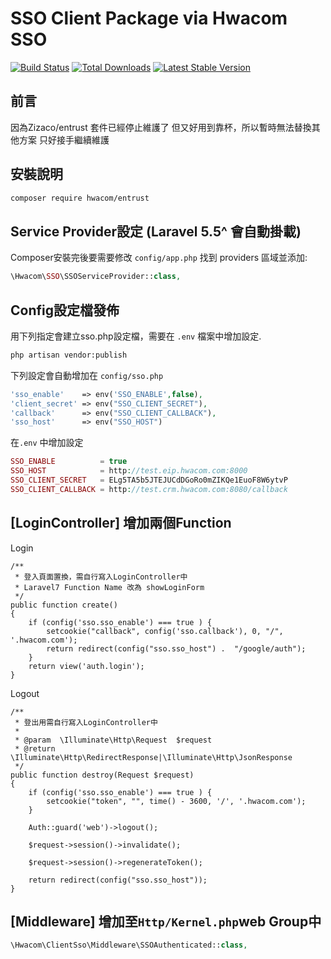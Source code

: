 # SSO Client Package via Hwacom SSO

<a href="https://github.com/mozielin/Client-SSO/actions"><img src="https://github.com/mozielin/Client-SSO/workflows/PHP Composer/badge.svg" alt="Build Status"></a>
[![Total Downloads](http://poser.pugx.org/hwacom/client-sso/downloads)](https://packagist.org/packages/hwacom/client-sso)
[![Latest Stable Version](http://poser.pugx.org/hwacom/client-sso/v)](https://packagist.org/packages/hwacom/client-sso)
## 前言

因為Zizaco/entrust 套件已經停止維護了
但又好用到靠杯，所以暫時無法替換其他方案
只好接手繼續維護

## 安裝說明

```bash
composer require hwacom/entrust
```

## Service Provider設定 (Laravel 5.5^ 會自動掛載)

Composer安裝完後要需要修改 `config/app.php` 找到 providers 區域並添加:

```php
\Hwacom\SSO\SSOServiceProvider::class,
```

## Config設定檔發佈 

用下列指定會建立sso.php設定檔，需要在 `.env` 檔案中增加設定.

```bash
php artisan vendor:publish
```

 下列設定會自動增加在 `config/sso.php`

```php
'sso_enable'    => env('SSO_ENABLE',false),
'client_secret' => env("SSO_CLIENT_SECRET"),
'callback'      => env("SSO_CLIENT_CALLBACK"),
'sso_host'      => env("SSO_HOST")
```

在`.env` 中增加設定

```php
SSO_ENABLE          = true
SSO_HOST            = http://test.eip.hwacom.com:8000
SSO_CLIENT_SECRET   = ELg5TA5b5JTEJUCdDGoRo0mZIKQe1EuoF8W6ytvP
SSO_CLIENT_CALLBACK = http://test.crm.hwacom.com:8080/callback
```

## [LoginController] 增加兩個Function
Login

```
/**
 * 登入頁面置換，需自行寫入LoginController中
 * Laravel7 Function Name 改為 showLoginForm
 */
public function create()
{
    if (config('sso.sso_enable') === true ) {
        setcookie("callback", config('sso.callback'), 0, "/", '.hwacom.com');
        return redirect(config("sso.sso_host") .  "/google/auth");
    }
    return view('auth.login');
}
```

Logout

```
/**
 * 登出用需自行寫入LoginController中
 *
 * @param  \Illuminate\Http\Request  $request
 * @return \Illuminate\Http\RedirectResponse|\Illuminate\Http\JsonResponse
 */
public function destroy(Request $request)
{
    if (config('sso.sso_enable') === true ) {
        setcookie("token", "", time() - 3600, '/', '.hwacom.com');
    }

    Auth::guard('web')->logout();

    $request->session()->invalidate();

    $request->session()->regenerateToken();

    return redirect(config("sso.sso_host"));
}
```
## [Middleware] 增加至`Http/Kernel.php`web Group中

```php
\Hwacom\ClientSso\Middleware\SSOAuthenticated::class,
```
